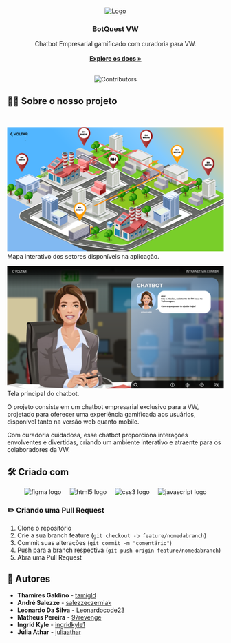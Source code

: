 <br/>
<p align="center">
  <a href="https://github.com/BotQuest-VW/BQVW">
    <img src="https://github.com/BotQuest-VW/BotQuestVW/blob/main/Homepage/img/botquest_icon.png?raw=true" alt="Logo" width="100" height="100">
  </a>

  <h3 align="center">BotQuest VW</h3>

  <p align="center">
     Chatbot Empresarial gamificado com curadoria para VW.
    <br/>
    <br/>
    <a href="https://github.com/BotQuest-VW/BQVW"><strong>Explore os docs »</strong></a>
    <br/>
    <br/>
  </p>
</p>

<div align="center">

![Contributors](https://img.shields.io/github/contributors/BotQuest-VW/BQVW?color=dark-green)

</div>



## 👩‍💻  Sobre o nosso projeto
<br>

![Screen Shot](https://raw.githubusercontent.com/tamigld/tutorial/main/MAPA.png?token=GHSAT0AAAAAACDBT6NIML36FDRLJKAT3F2KZEUMRPQ)
Mapa interativo dos setores disponíveis na aplicação.
<br>

![Screen Shot](https://raw.githubusercontent.com/tamigld/tutorial/main/CHATBOT_DEPT%202CHAT.png)
Tela principal do chatbot.
<br>

O projeto consiste em um chatbot empresarial exclusivo para a VW, projetado para oferecer uma experiência gamificada aos usuários, disponível tanto na versão web quanto mobile. 

Com curadoria cuidadosa, esse chatbot proporciona interações envolventes e divertidas, criando um ambiente interativo e atraente para os colaboradores da VW.

<!-- ## 🧱 Ajustes e melhorias

O projeto ainda está em desenvolvimento e as próximas atualizações serão voltadas nas seguintes tarefas:

* Aplicação WEB:
- [x] Homepage
- [x] Acesso Administrador
- [ ] Área do game
- [ ] Área chatbot -->

## 🛠 Criado com

<div align="center">
  <img src="https://cdn.jsdelivr.net/gh/devicons/devicon/icons/figma/figma-original.svg" height="40" alt="figma logo"  />
  <img width="12" />
  <img src="https://cdn.jsdelivr.net/gh/devicons/devicon/icons/html5/html5-original.svg" height="40" alt="html5 logo"  />
  <img width="12" />
  <img src="https://cdn.jsdelivr.net/gh/devicons/devicon/icons/css3/css3-original.svg" height="40" alt="css3 logo"  />
  <img width="12" />
  <img src="https://cdn.jsdelivr.net/gh/devicons/devicon/icons/javascript/javascript-original.svg" height="40" alt="javascript logo"  />
</div>



### ✏️ Criando uma Pull Request

1. Clone o repositório
2. Crie a sua branch feature (`git checkout -b feature/nomedabranch`)
3. Commit suas alterações (`git commit -m "comentário"`)
4. Push para a branch respectiva (`git push origin feature/nomedabranch`)
5. Abra uma Pull Request

## 🤝 Autores

* **Thamires Galdino**  - [tamigld](https://github.com/tamigld) 
* **André Salezze** - [salezzeczerniak](https://github.com/salezzeczerniak)
* **Leonardo Da Silva** - [Leonardocode23](https://github.com/Leonardocode23)
* **Matheus Pereira** - [97revenge](https://github.com/97revenge) 
* **Ingrid Kyle** - [ingridkyle1](https://github.com/ingridkyle1)
* **Júlia Athar** - [juliaathar](https://github.com/juliaathar) 
